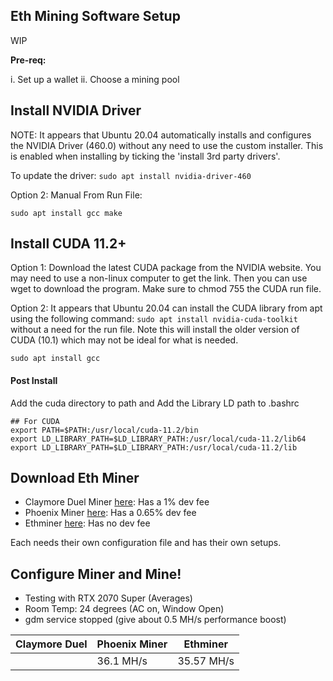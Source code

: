 ## Eth Mining Software Setup

WIP

**Pre-req:**

i.  Set up a wallet
ii.  Choose a mining pool


## Install NVIDIA Driver

NOTE:  It appears that Ubuntu 20.04 automatically installs and configures the NVIDIA Driver (460.0) without any need to use the custom installer.  This is enabled when installing by ticking the 'install 3rd party drivers'.

To update the driver:  `sudo apt install nvidia-driver-460`

Option 2: Manual From Run File:

```
sudo apt install gcc make
```


## Install CUDA 11.2+

Option 1: Download the latest CUDA package from the NVIDIA website.  You may need to use a non-linux computer to get the link.  Then you can use wget to download the program.  Make sure to chmod 755 the CUDA run file.

Option 2:  It appears that Ubuntu 20.04 can install the CUDA library from apt using the following command:  `sudo apt install nvidia-cuda-toolkit` without a need for the run file.  Note this will install the older version of CUDA (10.1) which may not be ideal for what is needed.

```
sudo apt install gcc
```

#### Post Install

Add the cuda directory to path and Add the Library LD path to .bashrc

```
## For CUDA
export PATH=$PATH:/usr/local/cuda-11.2/bin
export LD_LIBRARY_PATH=$LD_LIBRARY_PATH:/usr/local/cuda-11.2/lib64
export LD_LIBRARY_PATH=$LD_LIBRARY_PATH:/usr/local/cuda-11.2/lib
```


## Download Eth Miner

* Claymore Duel Miner [here](https://github.com/Claymore-Dual/Claymore-Dual-Miner):  Has a 1% dev fee
* Phoenix Miner [here](https://phoenixminer.org/):  Has a 0.65% dev fee
* Ethminer [here](https://github.com/ethereum-mining/ethminer):  Has no dev fee

Each needs their own configuration file and has their own setups.


## Configure Miner and Mine!

- Testing with RTX 2070 Super (Averages)
- Room Temp:  24 degrees (AC on, Window Open)
- gdm service stopped (give about 0.5 MH/s performance boost)

| Claymore Duel | Phoenix Miner | Ethminer |
|--|--|--|
|  | 36.1 MH/s | 35.57 MH/s |




